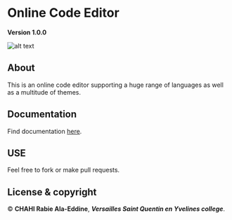 # Online Code Editor

**Version 1.0.0**

![alt text](http://ala-eddine-chahi.fr/untitled.png)
 
## About

This is an online code editor supporting a huge range of languages as well as a multitude of themes.

## Documentation 

Find documentation [here](https://ace.c9.io/).

## USE

Feel free to fork or make pull requests.

## License & copyright

© **CHAHI Rabie Ala-Eddine**, ***Versailles Saint Quentin en Yvelines college***.

